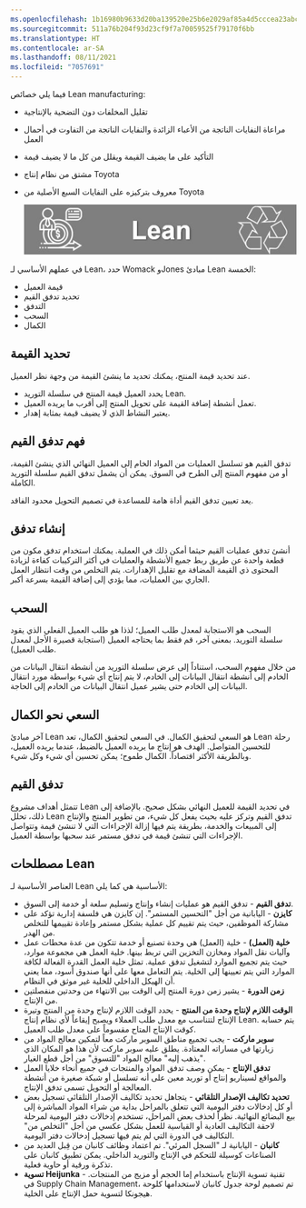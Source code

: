 ```yaml
---
ms.openlocfilehash: 1b16980b9633d20ba139520e25b6e2029af85a4d5cccea23abc1c00207b7f6e0
ms.sourcegitcommit: 511a76b204f93d23cf9f7a70059525f79170f6bb
ms.translationtype: HT
ms.contentlocale: ar-SA
ms.lasthandoff: 08/11/2021
ms.locfileid: "7057691"
---
```

فيما يلي خصائص Lean manufacturing:

- تقليل المخلفات دون التضحية بالإنتاجية
- مراعاة النفايات الناتجة من الأعباء الزائدة والنفايات الناتجة من التفاوت في أحمال العمل
- التأكيد على ما يضيف القيمة ويقلل من كل ما لا يضيف قيمة
- مشتق من نظام إنتاج Toyota 
- معروف بتركيزه على النفايات السبع الأصلية من Toyota 

    ![رسم تخطيطي يمثل lean manufacturing.](../media/types-manufact-3.jpg)


في عملهم الأساسي لـ Lean، حدد Womack وJones مبادئ Lean الخمسة:

- قيمة العميل
- تحديد تدفق القيم
- التدفق
- السحب
- الكمال


## <a name="identifying-value"></a>تحديد القيمة 

عند تحديد قيمة المنتج، يمكنك تحديد ما ينشئ القيمة من وجهة نظر العميل.

- يحدد العميل قيمة المنتج في سلسلة التوريد Lean.
- تعمل أنشطة إضافة القيمة على تحويل المنتج إلى أقرب ما يريده العميل.
- يعتبر النشاط الذي لا يضيف قيمة بمثابة إهدار.

## <a name="understanding-the-value-stream"></a>فهم تدفق القيم 

تدفق القيم هو تسلسل العمليات من المواد الخام إلى العميل النهائي الذي ينشئ القيمة، أو من مفهوم المنتج إلى الطرح في السوق. يمكن أن يشمل تدفق القيم سلسلة التوريد الكاملة.

يعد تعيين تدفق القيم أداة هامة للمساعدة في تصميم التحويل محدود الفاقد.

## <a name="creating-flow"></a>إنشاء تدفق 

أنشئ تدفق عمليات القيم حيثما أمكن ذلك في العملية. يمكنك استخدام تدفق مكون من قطعة واحدة عن طريق ربط جميع الأنشطة والعمليات في أكثر التركيبات كفاءة لزيادة المحتوى ذي القيمة المضافة مع تقليل الإهدارات. يتم التخلص من وقت انتظار العمل الجاري بين العمليات، مما يؤدي إلى إضافة القيمة بسرعة أكبر.

## <a name="pull"></a>السحب 

السحب هو الاستجابة لمعدل طلب العميل؛ لذذا هو طلب العميل الفعلي الذي يقود سلسلة التوريد. بمعنى آخر، قم فقط بما يحتاجه العميل (استجابة قصيرة الأجل لمعدل طلب العميل).

من خلال مفهوم السحب، استناداً إلى عرض سلسلة التوريد من أنشطة انتقال البيانات من الخادم إلى أنشطة انتقال البيانات إلى الخادم، لا يتم إنتاج أي شيء بواسطة مورد انتقال البيانات إلى الخادم حتى يشير عميل انتقال البيانات من الخادم إلى الحاجة.

## <a name="striving-for-perfection"></a>السعي نحو الكمال 

آخر مبادئ Lean هو السعي لتحقيق الكمال. في السعي لتحقيق الكمال، تعد Lean رحلة للتحسين المتواصل. الهدف هو إنتاج ما يريده العميل بالضبط، عندما يريده العميل، وبالطريقة الأكثر اقتصاداً. الكمال طموح؛ يمكن تحسين أي شيء وكل شيء.

## <a name="value-stream"></a>تدفق القيم 

تتمثل أهداف مشروع Lean في تحديد القيمة للعميل النهائي بشكل صحيح. بالإضافة إلى ذلك، تحلل Lean تدفق القيم وتركز عليه بحيث يفعل كل شيء، من تطوير المنتج والإنتاج إلى المبيعات والخدمة، بطريقة يتم فيها إزالة الإجراءات التي لا تنشئ قيمة وتتواصل الإجراءات التي تنشئ قيمة في تدفق مستمر عند سحبها بواسطة العميل.

## <a name="lean-terminology"></a>مصطلحات Lean 

العناصر الأساسية لـ Lean الأساسية هي كما يلي:

- **تدفق القيم** - تدفق القيم هو عمليات إنشاء وإنتاج وتسليم سلعة أو خدمة إلى السوق.
- **كايزن** - اليابانية من أجل "التحسين المستمر". إن كايزن هي فلسفة إدارية تؤكد على مشاركة الموظفين، حيث يتم تقييم كل عملية بشكل مستمر وإعادة تقييمها للتخلص من الهدر.
- **خلية (العمل)** - خلية (العمل) هي وحدة تصنيع أو خدمة تتكون من عدة محطات عمل وآليات نقل المواد ومخازن التخزين التي تربط بينها. خلية العمل هي مجموعة موارد، حيث يتم تجميع الموارد لتشغيل تدفق عملية. تمثل خلية العمل القدرة الفعالة لكافة الموارد التي يتم تعيينها إلى الخلية. يتم التعامل معها على أنها صندوق أسود، مما يعني أن الهيكل الداخلي للخلية غير موثق في النظام.
- **زمن الدورة** - يشير زمن دورة المنتج إلى الوقت بين الانتهاء من وحدتين منفصلتين من الإنتاج. 
- **الوقت اللازم لإنتاج وحدة من المنتج‬** - يحدد الوقت اللازم لإنتاج وحدة من المنتج وتيرة الإنتاج لتتناسب مع معدل طلب العملاء ويصبح إيقاعاً لأي نظام إنتاج Lean. يتم حسابه كوقت الإنتاج المتاح مقسوماً على معدل طلب العميل.
- **سوبر ماركت** - يجب تجميع مناطق السوبر ماركت معاً لتمكين معالج المواد من زيارتها في مساراته المعتادة. يطلق عليه سوبر ماركت لأن هذا هو المكان الذي "يذهب إليه" معالج المواد "للتسوق" من أجل قطع الغيار.
- **تدفق الإنتاج** - يمكن وصف تدفق المواد والمنتجات في جميع أنحاء خلايا العمل والمواقع لسيناريو إنتاج أو توريد معين على أنه تسلسل أو شبكة صغيرة من أنشطة المعالجة أو التحويل تسمى تدفق الإنتاج.
- **تحديد تكاليف الإصدار التلقائي** - يتجاهل تحديد تكاليف الإصدار التلقائي تسجيل بعض أو كل إدخالات دفتر اليومية التي تتعلق بالمراحل بداية من شراء المواد المباشرة إلى بيع البضائع النهائية. نظراً لحذف بعض المراحل، تستخدم إدخالات دفتر اليومية لمرحلة لاحقة التكاليف العادية أو القياسية للعمل بشكل عكسي من أجل "التخلص من" التكاليف في الدورة التي لم يتم فيها تسجيل إدخالات دفتر اليومية.
- **كانبان** - اليابانية لـ "السجل المرئي". تم اعتماد وظائف كانبان من قِبل العديد من الصناعات كوسيلة للتحكم في الإنتاج والتوريد الداخلي. يمكن تطبيق كانبان على تذكرة ورقية أو حاوية فعلية.
- **تسوية Heijunka** - تقنية تسوية الإنتاج باستخدام إما الحجم أو مزيج من المنتجات. في Supply Chain Management، تم تصميم لوحة جدول كانبان لاستخدامها كلوحة هيجونكا لتسوية حمل الإنتاج على الخلية.


